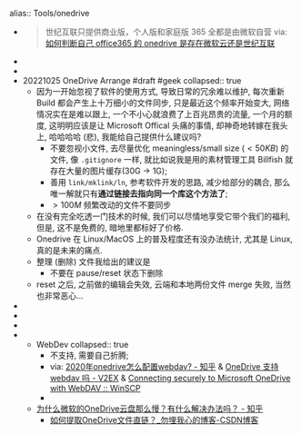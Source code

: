 alias:: Tools/onedrive
- > 世纪互联只提供商业版，个人版和家庭版 365 全都是由微软自营
  via: [如何判断自己 office365 的 onedrive 是存在微软云还是世纪互联](https://www.v2ex.com/t/751037)
-
-
- 20221025 OneDrive Arrange #draft #geek
  collapsed:: true
  - 因为一开始忽视了软件的使用方式, 导致日常的冗余难以维护, 每次重新 Build 都会产生上十万细小的文件同步, 只是最近这个频率开始变大, 网络情况实在是难以跟上, 一个不小心就浪费了上百兆昂贵的流量, 一个月的额度, 这明明应该是让 Microsoft Offical 头痛的事情, 却神奇地转嫁在我头上, 哈哈哈哈 (悲), 我能给自己提供什么建议吗?
    - 不要忽视小文件, 去尽量优化 meaningless/small size ($<50KB$) 的文件, 像 `.gitignore` 一样, 就比如说我是用的素材管理工具 Billfish 就存在大量的图片缓存(30G -> 1G);
    - 善用 `link/mklink/ln`, 参考软件开发的思路, 减少给部分的耦合, 那么唯一解就只有**通过链接去指向同一个库这个方法了**;
    - $>100M$ 频繁改动的文件不要同步
  - 在没有完全吃透一门技术的时候, 我们可以尽情地享受它带个我们的福利, 但是, 这不是免费的, 暗地里都标好了价格.
  - Onedrive 在 Linux/MacOS 上的普及程度还有没办法统计, 尤其是 Linux, 真的是未来的痛点.
  - 整理 (删除) 文件我给出的建议是
    - 不要在 pause/reset 状态下删除
  - reset 之后, 之前做的编辑会失效, 云端和本地两份文件 merge 失败, 当然也非常恶心...
-
-
-
-
  - WebDev
    collapsed:: true
    - 不支持, 需要自己折腾;
    - via: [2020年onedrive怎么配置webdav? - 知乎](https://www.zhihu.com/question/388430389) & [OneDrive 支持 webdav 吗 - V2EX](https://www.v2ex.com/t/285903) & [Connecting securely to Microsoft OneDrive with WebDAV :: WinSCP](https://winscp.net/eng/docs/guide_microsoft_onedrive)
    -
  - [为什么微软的OneDrive云盘那么慢？有什么解决办法吗？ - 知乎](https://www.zhihu.com/question/397284246)
    - [如何提取OneDrive文件直链？_勿埋我心的博客-CSDN博客](https://blog.csdn.net/qq_43523315/article/details/109450059)
